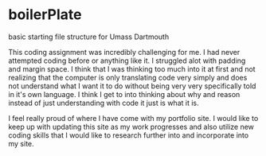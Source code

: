 # boilerPlate
basic starting file structure for Umass Dartmouth

This coding assignment was incredibly challenging for me. I had never attempted coding before or anything like it. I struggled alot with padding and margin space. I think that I was thinking too much into it at first and not realizing that the computer is only translating code very simply and does not understand what I want it to do without being very very specifically told in it's own language. I think I get to into thinking about why and reason instead of just understanding with code it just is what it is.

 I feel really proud of where I have come with my portfolio site. I would like to keep up with updating this site as my work progresses and also utilize new coding skills that I would like to research further into and incorporate into my site. 
